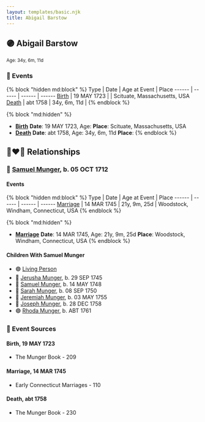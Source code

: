 ```yaml
---
layout: templates/basic.njk
title: Abigail Barstow
---
```

## 🟣 Abigail Barstow
<small>Age: 34y, 6m, 11d</small>

### 📆 Events

{% block "hidden md:block" %}
Type | Date | Age at Event | Place
------ | ------ | ------ | ------
[Birth](#event-event-3) | 19 MAY 1723 |  | Scituate, Massachusetts, USA
[Death](#event-event-4) | abt 1758 | 34y, 6m, 11d |
{% endblock %}

{% block "md:hidden" %}
- **[Birth](#event-event-3)**
**Date**: 19 MAY 1723, Age:
**Place**: Scituate, Massachusetts, USA
- **[Death](#event-event-4)**
**Date**: abt 1758, Age: 34y, 6m, 11d
**Place**:
{% endblock %}

## 👩‍❤️‍👨 Relationships

### 🔵 [Samuel Munger](/people/1/17676382), b. 05 OCT 1712

#### Events

{% block "hidden md:block" %}
Type | Date | Age at Event | Place
------ | ------ | ------ | ------
[Marriage](#event-family-0-event-0) | 14 MAR 1745 | 21y, 9m, 25d | Woodstock, Windham, Connecticut, USA
{% endblock %}

{% block "md:hidden" %}
- **[Marriage](#event-family-0-event-0)**
**Date**: 14 MAR 1745, Age: 21y, 9m, 25d
**Place**: Woodstock, Windham, Connecticut, USA
{% endblock %}

#### Children With Samuel Munger
* 🟣 [Living Person](/people/2/2239106)
* 🔵 [Jerusha Munger](/people/8/85922584), b. 29 SEP 1745
* 🔵 [Samuel Munger](/people/1/17819572), b. 14 MAY 1748
* 🔵 [Sarah Munger](/people/8/85764310), b. 08 SEP 1750
* 🔵 [Jeremiah Munger](/people/1/19410568), b. 03 MAY 1755
* 🔵 [Joseph Munger](/people/4/48832802), b. 28 DEC 1758
* 🟣 [Rhoda Munger](/people/2/23648419), b. ABT 1761
### 📰 Event Sources

#### <a id="event-event-3"></a> Birth, 19 MAY 1723
* The Munger Book  - 209

#### <a id="event-family-0-event-0"></a> Marriage, 14 MAR 1745
* Early Connecticut Marriages  - 110
#### <a id="event-event-4"></a> Death, abt 1758
* The Munger Book  - 230

